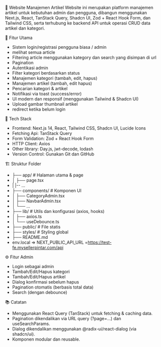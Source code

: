 📝 Website Manajemen Artikel 
Website ini merupakan platform manajemen artikel untuk kebutuhan admin dan pengguna, dibangun menggunakan Next.js, React, TanStack Query, Shadcn UI, Zod + React Hook Form, dan Tailwind CSS, serta terhubung ke backend API untuk operasi CRUD data artikel dan kategori.

🚀 Fitur Utama
 - Sistem login/registrasi pengguna biasa / admin
 - melihat semua article
 - Filtering article menggunakan kategory dan search yang disimpan di url
 - Pagination
 - Autentikasi admin
 - Filter kategori berdasarkan status
 - Manajemen kategori (tambah, edit, hapus)
 - Manajemen artikel (tambah, edit hapus)
 - Pencarian kategori & artikel
 - Notifikasi via toast (success/error)
 - UI modern dan responsif (menggunakan Tailwind & Shadcn UI)
 - Upload gambar thumbnail artikel
 - redirect ketika belum login

🧱 Tech Stack
 - Frontend: Next.js 14, React, Tailwind CSS, Shadcn UI, Lucide Icons
 - Fetching Api: TanStack Query
 - Form Validation: Zod + React Hook Form
 - HTTP Client: Axios
 - Other library: Day.js, jwt-decode, lodash
 - Version Control: Gunakan Git dan GitHub

🏗️ Struktur Folder
 - ├── app/                        # Halaman utama & page
 - │   ├── page.tsx
 - |    |-- ...
 - ├── components/                # Komponen UI 
 - │   ├── CategoryAdmin.tsx
 - │   ├── NavbarAdmin.tsx
 - │   └── ...
 - ├── lib/                       # Utils dan konfigurasi (axios, hooks)
 - │   ├── axios.ts
 - │   └── useDebounce.ts
 - ├── public/                    # File statis
 - ├── styles/                    # Styling global 
 - ├── README.md
 - env.local => NEXT_PUBLIC_API_URL =https://test-fe.mysellerpintar.com/api

⚙️ Fitur Admin
 - Login sebagai admin
 - Tambah/Edit/Hapus kategori
 - Tambah/Edit/Hapus artikel
 - Dialog konfirmasi sebelum hapus
 - Pagination otomatis (berbasis total data)
 - Search (dengan debounce)

📚 Catatan 
 - Menggunakan React Query (TanStack) untuk fetching & caching data.
 - Pagination dikendalikan via URL query (?page=...) dan useSearchParams.
 - Dialog dikendalikan menggunakan @radix-ui/react-dialog (via shadcn/ui).
 - Komponen modular dan reusable.
